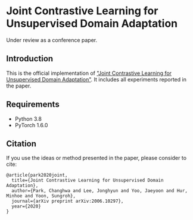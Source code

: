 # Joint Contrastive Learning for Unsupervised Domain Adaptation
Under review as a conference paper.

## Introduction
This is the official implementation of ["Joint Contrastive Learning for Unsupervised Domain Adaptation"](https://arxiv.org/abs/2006.10297). It includes all experiments reported in the paper.

## Requirements
* Python 3.8
* PyTorch 1.6.0

## Citation
If you use the ideas or method presented in the paper, please consider to cite:
```
@article{park2020joint,
  title={Joint Contrastive Learning for Unsupervised Domain Adaptation},
  author={Park, Changhwa and Lee, Jonghyun and Yoo, Jaeyoon and Hur, Minhoe and Yoon, Sungroh},
  journal={arXiv preprint arXiv:2006.10297},
  year={2020}
}
```
